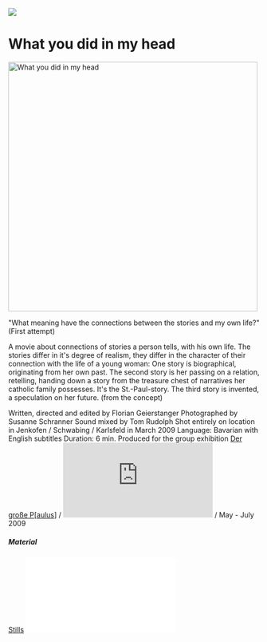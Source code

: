![](tag>shortfilm)

# What you did in my head

<img src="/projekte/2009paulus/paulus-birgit10.jpg" data-query="?500&amp;direct" width="500" alt="What you did in my head" />

"What meaning have the connections between the stories and my own life?" (First attempt)

A movie about connections of stories a person tells, with his own life. The stories differ in it's degree of realism, they differ in the character of their connection with the life of a young woman: One story is biographical, originating from her own past. The second story is her passing on a relation, retelling, handing down a story from the treasure chest of narratives her catholic family possesses. It's the St.-Paul-story. The third story is invented, a speculation on her future. (from the concept)

Written, directed and edited by Florian Geierstanger Photographed by Susanne Schranner Sound mixed by Tom Rudolph Shot entirely on location in Jenkofen / Schwabing / Karlsfeld in March 2009 Language: Bavarian with English subtitles Duration: 6 min. Produced for the group exhibition [Der große P\[aulus](http://www.klassehuber.de/paulus1.htm)\] / ![Katholische Akademie, Munich](http://florian.geierstanger.org/_media/projekte/2009paulus/kathaka_paulus_einladungskarte.pdf) / May - July 2009

##### Material

[Stills](/paulus/Standbilder) ![Textbook / Subtitlelist](/projekte/2009paulus/paulus-birgit_untertitel5.pdf)
